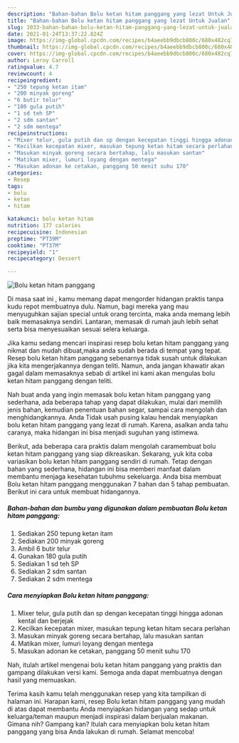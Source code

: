```yaml
---
description: "Bahan-bahan Bolu ketan hitam panggang yang lezat Untuk Jualan"
title: "Bahan-bahan Bolu ketan hitam panggang yang lezat Untuk Jualan"
slug: 1033-bahan-bahan-bolu-ketan-hitam-panggang-yang-lezat-untuk-jualan
date: 2021-01-24T13:37:22.824Z
image: https://img-global.cpcdn.com/recipes/b4aeebb9dbcb800c/680x482cq70/bolu-ketan-hitam-panggang-foto-resep-utama.jpg
thumbnail: https://img-global.cpcdn.com/recipes/b4aeebb9dbcb800c/680x482cq70/bolu-ketan-hitam-panggang-foto-resep-utama.jpg
cover: https://img-global.cpcdn.com/recipes/b4aeebb9dbcb800c/680x482cq70/bolu-ketan-hitam-panggang-foto-resep-utama.jpg
author: Leroy Carroll
ratingvalue: 4.7
reviewcount: 4
recipeingredient:
- "250 tepung ketan itam"
- "200 minyak goreng"
- "6 butir telur"
- "180 gula putih"
- "1 sd teh SP"
- "2 sdm santan"
- "2 sdm mentega"
recipeinstructions:
- "Mixer telur, gula putih dan sp dengan kecepatan tinggi hingga adonan kental dan berjejak"
- "Kecilkan kecepatan mixer, masukan tepung ketan hitam secara perlahan"
- "Masukan minyak goreng secara bertahap, lalu masukan santan"
- "Matikan mixer, lumuri loyang dengan mentega"
- "Masukan adonan ke cetakan, panggang 50 menit suhu 170"
categories:
- Resep
tags:
- bolu
- ketan
- hitam

katakunci: bolu ketan hitam 
nutrition: 177 calories
recipecuisine: Indonesian
preptime: "PT39M"
cooktime: "PT37M"
recipeyield: "1"
recipecategory: Dessert

---
```



![Bolu ketan hitam panggang](https://img-global.cpcdn.com/recipes/b4aeebb9dbcb800c/680x482cq70/bolu-ketan-hitam-panggang-foto-resep-utama.jpg)

Di masa  saat ini , kamu memang dapat mengorder hidangan praktis tanpa kudu repot membuatnya dulu. Namun, bagi mereka yang mau menyuguhkan sajian special untuk orang tercinta, maka anda memang lebih baik memasaknya sendiri. Lantaran, memasak di rumah jauh lebih sehat serta bisa menyesuaikan sesuai selera keluarga.

Jika kamu sedang mencari inspirasi resep bolu ketan hitam panggang yang nikmat dan mudah dibuat,maka anda sudah berada di tempat yang tepat. Resep bolu ketan hitam panggang  sebenarnya tidak susah untuk dilakukan jika kita mengerjakannya dengan teliti. Namun, anda jangan khawatir akan gagal dalam memasaknya 
sebab di artikel ini kami akan mengulas bolu ketan hitam panggang dengan teliti.  



Nah buat anda yang ingin memasak bolu ketan hitam panggang yang sederhana, ada beberapa tahap yang dapat dilakukan, mulai dari memilih jenis bahan, kemudian penentuan bahan segar, sampai cara mengolah dan menghidangkannya. Anda Tidak usah pusing kalau hendak menyiapkan bolu ketan hitam panggang yang lezat di rumah. Karena, asalkan anda  tahu caranya, maka hidangan ini bisa menjadi suguhan yang istimewa.

Berikut, ada beberapa cara praktis  dalam mengolah caramembuat bolu ketan hitam panggang yang siap dikreasikan. Sekarang, yuk kita coba variasikan bolu ketan hitam panggang sendiri di rumah. Tetap dengan bahan yang sederhana, hidangan ini bisa memberi manfaat dalam membantu menjaga kesehatan tubuhmu sekeluarga. Anda bisa membuat Bolu ketan hitam panggang menggunakan 7 bahan dan 5 tahap pembuatan. Berikut ini cara untuk membuat hidangannya.

<!--inarticleads1-->

##### Bahan-bahan dan bumbu yang digunakan dalam pembuatan Bolu ketan hitam panggang:

1. Sediakan 250 tepung ketan itam
1. Sediakan 200 minyak goreng
1. Ambil 6 butir telur
1. Gunakan 180 gula putih
1. Sediakan 1 sd teh SP
1. Sediakan 2 sdm santan
1. Sediakan 2 sdm mentega




<!--inarticleads2-->

##### Cara menyiapkan Bolu ketan hitam panggang:

1. Mixer telur, gula putih dan sp dengan kecepatan tinggi hingga adonan kental dan berjejak
1. Kecilkan kecepatan mixer, masukan tepung ketan hitam secara perlahan
1. Masukan minyak goreng secara bertahap, lalu masukan santan
1. Matikan mixer, lumuri loyang dengan mentega
1. Masukan adonan ke cetakan, panggang 50 menit suhu 170




Nah, itulah artikel mengenai  bolu ketan hitam panggang  yang praktis dan gampang dilakukan versi kami. Semoga anda dapat membuatnya dengan hasil yang memuaskan. 

Terima kasih kamu telah menggunakan resep yang kita tampilkan di halaman ini. Harapan kami, resep  Bolu ketan hitam panggang yang mudah di atas dapat membantu Anda menyiapkan hidangan yang sedap untuk keluarga/teman maupun menjadi inspirasi dalam berjualan makanan. Gimana nih? Gampang kan? Itulah cara menyiapkan bolu ketan hitam panggang yang bisa Anda lakukan di rumah. Selamat mencoba!

